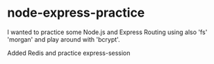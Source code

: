 # node-express-practice


I wanted to practice some Node.js and Express Routing using also 'fs' 'morgan' and  play around with 'bcrypt'.

Added Redis and practice express-session

